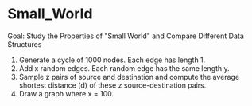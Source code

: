 # Small_World
Goal: Study the Properties of "Small World" and Compare Different Data Structures
1. Generate a cycle of 1000 nodes. Each edge has length 1.
2. Add x random edges. Each random edge has the same length y.
3. Sample z pairs of source and destination and compute the average shortest distance (d) of these z source-destination pairs.
4. Draw a graph where x = 100. 
